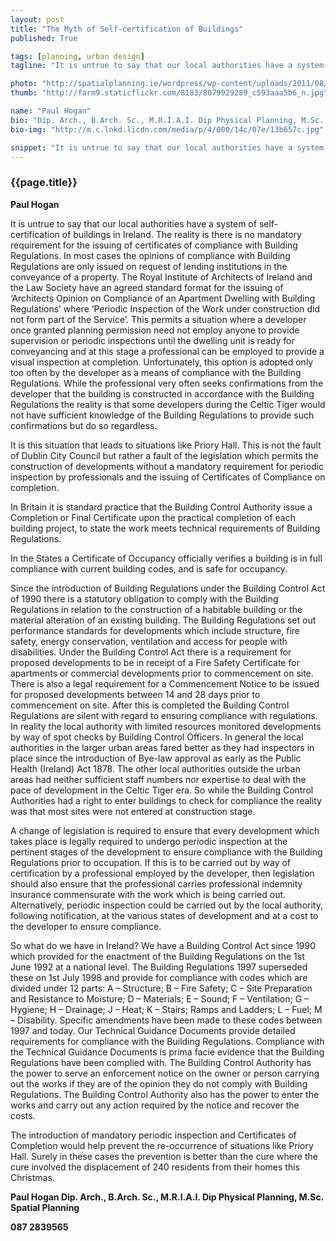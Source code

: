 ```yaml
---
layout: post
title: "The Myth of Self-certification of Buildings"
published: True

tags: [planning, urban design]
tagline: "It is untrue to say that our local authorities have a system of self-certification of buildings in Ireland."

photo: "http://spatialplanning.ie/wordpress/wp-content/uploads/2011/08/smithfield-walk-1.jpg"
thumb: "http://farm9.staticflickr.com/8183/8079929289_c593aaa5b6_n.jpg"

name: "Paul Hogan"
bio: "Dip. Arch., B.Arch. Sc., M.R.I.A.I. Dip Physical Planning, M.Sc. Spatial Planning"
bio-img: "http://m.c.lnkd.licdn.com/media/p/4/000/14c/07e/13b657c.jpg"

snippet: "It is untrue to say that our local authorities have a system of self-certification of buildings in Ireland."
---
```


### {{page.title}}

**Paul Hogan**

It is untrue to say that our local authorities have a system of self-certification of buildings in Ireland. The reality is there is no mandatory requirement for the issuing of certificates of compliance with Building Regulations.  In most cases the opinions of compliance with Building Regulations are only issued on request of lending institutions in the conveyance of a property.  The Royal Institute of Architects of Ireland and the Law Society have an agreed standard format for the issuing of ‘Architects Opinion on Compliance of an Apartment Dwelling with Building Regulations’ where ‘Periodic Inspection of the Work under construction did not form part of the Service’.  This permits a situation where a developer once granted planning permission need not employ anyone to provide supervision or periodic inspections until the dwelling unit is ready for conveyancing and at this stage a professional can be employed to provide a visual inspection at completion. Unfortunately, this option is adopted only too often by the developer as a means of compliance with the Building Regulations. While the professional very often seeks confirmations from the developer that the building is constructed in accordance with the Building Regulations the reality is that some developers during the Celtic Tiger would not have sufficient knowledge of the Building Regulations to provide such confirmations but do so regardless.

It is this situation that leads to situations like Priory Hall. This is not the fault of Dublin City Council but rather a fault of the legislation which permits the construction of developments without a mandatory requirement for periodic inspection by professionals and the issuing of Certificates of Compliance on completion.

In Britain it is standard practice that the Building Control Authority issue a Completion or Final Certificate upon the practical completion of each building project, to state the work meets technical requirements of Building Regulations.

In the States a Certificate of Occupancy officially verifies a building is in full compliance with current building codes, and is safe for occupancy.

Since the introduction of Building Regulations under the Building Control Act of 1990 there is a statutory obligation to comply with the Building Regulations in relation to the construction of a habitable building or the material alteration of an existing building. The Building Regulations set out performance standards for developments which include structure, fire safety, energy conservation, ventilation and access for people with disabilities. Under the Building Control Act there is a requirement for proposed developments to be in receipt of a Fire Safety Certificate for apartments or commercial developments prior to commencement on site. There is also a legal requirement for a Commencement Notice to be issued for proposed developments between 14 and 28 days prior to commencement on site. After this is completed the Building Control Regulations are silent with regard to ensuring compliance with regulations. In reality the local authority with limited resources monitored developments by way of spot checks by Building Control Officers. In general the local authorities in the larger urban areas fared better as they had inspectors in place since the introduction of Bye-law approval as early as the Public Health (Ireland) Act 1878. The other local authorities outside the urban areas had neither sufficient staff numbers nor expertise to deal with the pace of development in the Celtic Tiger era. So while the Building Control Authorities had a right to enter buildings to check for compliance the reality was that most sites were not entered at construction stage.

A change of legislation is required to ensure that every development which takes place is legally required to undergo periodic inspection at the pertinent stages of the development to ensure compliance with the Building Regulations prior to occupation. If this is to be carried out by way of certification by a professional employed by the developer, then legislation should also ensure that the professional carries professional indemnity insurance commensurate with the work which is being carried out. Alternatively, periodic inspection could be carried out by the local authority, following notification, at the various states of development and at a cost to the developer to ensure compliance.

So what do we have in Ireland? We have a Building Control Act since 1990 which provided for the enactment of the Building Regulations on the 1st June 1992 at a national level. The Building Regulations 1997 superseded these on 1st July 1998 and provide for compliance with codes which are divided under 12 parts: A – Structure; B – Fire Safety; C – Site Preparation and Resistance to Moisture; D – Materials; E –  Sound; F – Ventilation; G – Hygiene; H – Drainage; J – Heat; K – Stairs; Ramps and Ladders; L – Fuel; M –  Disability. Specific amendments have been made to these codes between 1997 and today. Our Technical Guidance Documents provide detailed requirements for compliance with the Building Regulations. Compliance with the Technical Guidance Documents is prima facie evidence that the Building Regulations have been complied with. The Building Control Authority has the power to serve an enforcement notice on the owner or person carrying out the works if they are of the opinion they do not comply with Building Regulations. The Building Control Authority also has the power to enter the works and carry out any action required by the notice and recover the costs.

The introduction of mandatory periodic inspection and Certificates of Completion would help prevent the re-occurrence of situations like Priory Hall. Surely in these cases the prevention is better than the cure where the cure involved the displacement of 240 residents from their homes this Christmas.
 
**Paul Hogan Dip. Arch., B.Arch. Sc., M.R.I.A.I. Dip Physical Planning, M.Sc. Spatial Planning**

**087 2839565**